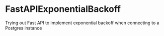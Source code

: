 # FastAPIExponentialBackoff
Trying out Fast API to implement exponential backoff when connecting to a Postgres instance
